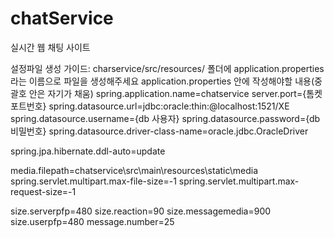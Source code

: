 # chatService
실시간 웹 채팅 사이트




설정파일 생성 가이드: 
charservice/src/resources/ 폴더에 application.properties라는 이름으로 파일을 생성해주세요
application.properties 안에 작성해야할 내용(중괄호 안은 자기가 채움)
spring.application.name=chatservice server.port={톰켓 포트번호}
spring.datasource.url=jdbc:oracle:thin:@localhost:1521/XE 
spring.datasource.username={db 사용자} 
spring.datasource.password={db 비밀번호} 
spring.datasource.driver-class-name=oracle.jdbc.OracleDriver

spring.jpa.hibernate.ddl-auto=update

media.filepath=chatservice\src\main\resources\static\media 
spring.servlet.multipart.max-file-size=-1 spring.servlet.multipart.max-request-size=-1

size.serverpfp=480 size.reaction=90 size.messagemedia=900 size.userpfp=480 message.number=25
